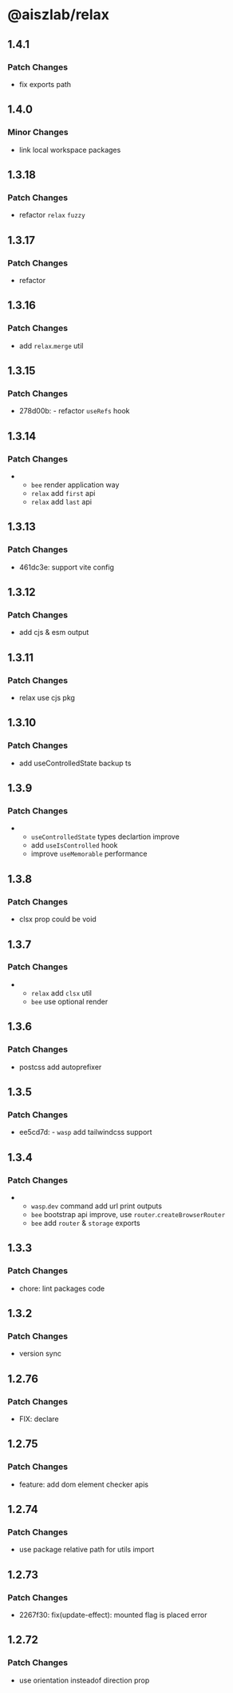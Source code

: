 # @aiszlab/relax

## 1.4.1

### Patch Changes

- fix exports path

## 1.4.0

### Minor Changes

- link local workspace packages

## 1.3.18

### Patch Changes

- refactor `relax` `fuzzy`

## 1.3.17

### Patch Changes

- refactor

## 1.3.16

### Patch Changes

- add `relax`.`merge` util

## 1.3.15

### Patch Changes

- 278d00b: - refactor `useRefs` hook

## 1.3.14

### Patch Changes

- - `bee` render application way
  - `relax` add `first` api
  - `relax` add `last` api

## 1.3.13

### Patch Changes

- 461dc3e: support vite config

## 1.3.12

### Patch Changes

- add cjs & esm output

## 1.3.11

### Patch Changes

- relax use cjs pkg

## 1.3.10

### Patch Changes

- add useControlledState backup ts

## 1.3.9

### Patch Changes

- - `useControlledState` types declartion improve
  - add `useIsControlled` hook
  - improve `useMemorable` performance

## 1.3.8

### Patch Changes

- clsx prop could be void

## 1.3.7

### Patch Changes

- - `relax` add `clsx` util
  - `bee` use optional render

## 1.3.6

### Patch Changes

- postcss add autoprefixer

## 1.3.5

### Patch Changes

- ee5cd7d: - `wasp` add tailwindcss support

## 1.3.4

### Patch Changes

- - `wasp`.`dev` command add url print outputs
  - `bee` bootstrap api improve, use `router`.`createBrowserRouter`
  - `bee` add `router` & `storage` exports

## 1.3.3

### Patch Changes

- chore: lint packages code

## 1.3.2

### Patch Changes

- version sync

## 1.2.76

### Patch Changes

- FIX: declare

## 1.2.75

### Patch Changes

- feature: add dom element checker apis

## 1.2.74

### Patch Changes

- use package relative path for utils import

## 1.2.73

### Patch Changes

- 2267f30: fix(update-effect): mounted flag is placed error

## 1.2.72

### Patch Changes

- use orientation insteadof direction prop
